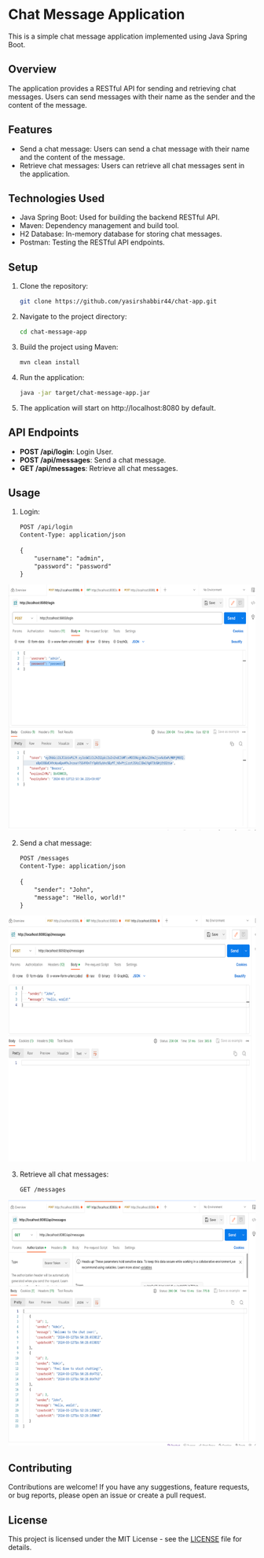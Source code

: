 # Chat Message Application

This is a simple chat message application implemented using Java Spring Boot.

## Overview

The application provides a RESTful API for sending and retrieving chat messages. Users can send messages with their name as the sender and the content of the message.

## Features

- Send a chat message: Users can send a chat message with their name and the content of the message.
- Retrieve chat messages: Users can retrieve all chat messages sent in the application.

## Technologies Used

- Java Spring Boot: Used for building the backend RESTful API.
- Maven: Dependency management and build tool.
- H2 Database: In-memory database for storing chat messages.
- Postman: Testing the RESTful API endpoints.

## Setup

1. Clone the repository:

    ```bash
    git clone https://github.com/yasirshabbir44/chat-app.git
    ```

2. Navigate to the project directory:

    ```bash
    cd chat-message-app
    ```

3. Build the project using Maven:

    ```bash
    mvn clean install
    ```

4. Run the application:

    ```bash
    java -jar target/chat-message-app.jar
    ```

5. The application will start on http://localhost:8080 by default.

## API Endpoints

- **POST /api/login**: Login User.
- **POST /api/messages**: Send a chat message.
- **GET /api/messages**: Retrieve all chat messages.

## Usage

1. Login:

    ```http
    POST /api/login
    Content-Type: application/json

    {
        "username": "admin",
        "password": "password"
    }
    ```

<img alt="Screenshot of Login" height="500" src="./doc/login.png" width="800"/>

2. Send a chat message:

    ```http
    POST /messages
    Content-Type: application/json

    {
        "sender": "John",
        "message": "Hello, world!"
    }
    ```
<img alt="Screenshot of Send Message" height="500" src="./doc/send-message.png" width="800"/>


3. Retrieve all chat messages:

    ```http
    GET /messages
    ```
<img alt="Screenshot of Get All Message" height="500" src="./doc/get-message.png" width="800"/>

## Contributing

Contributions are welcome! If you have any suggestions, feature requests, or bug reports, please open an issue or create a pull request.

## License

This project is licensed under the MIT License - see the [LICENSE](LICENSE) file for details.
